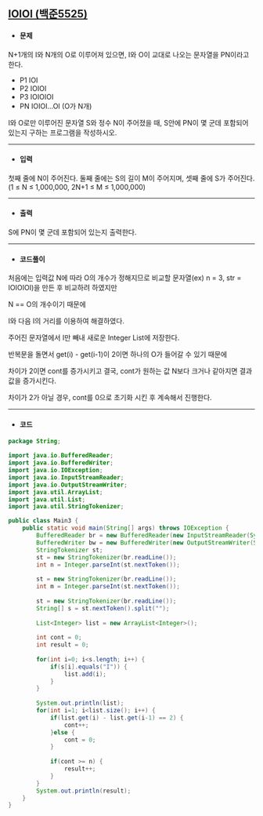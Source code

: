 ## [IOIOI (백준5525)](https://www.acmicpc.net/problem/5525)

- #### 문제

N+1개의 I와 N개의 O로 이루어져 있으면, I와 O이 교대로 나오는 문자열을 PN이라고 한다.

- P1 IOI
- P2 IOIOI
- P3 IOIOIOI
- PN IOIOI...OI (O가 N개)

I와 O로만 이루어진 문자열 S와 정수 N이 주어졌을 때, S안에 PN이 몇 군데 포함되어 있는지 구하는 프로그램을 작성하시오.

---



- #### 입력

첫째 줄에 N이 주어진다. 둘째 줄에는 S의 길이 M이 주어지며, 셋째 줄에 S가 주어진다. (1 ≤ N ≤ 1,000,000, 2N+1 ≤ M ≤ 1,000,000)

---



- #### 출력

S에 PN이 몇 군데 포함되어 있는지 출력한다.

---



- #### 코드풀이

처음에는 입력값 N에 따라 O의 개수가 정해지므로 비교할 문자열(ex) n = 3, str = IOIOIOI)을 만든 후 비교하려 하였지만

N == O의 개수이기 때문에

I와 다음 I의 거리를 이용하여 해결하였다.



주어진 문자열에서 I만 빼내 새로운 Integer List에 저장한다.

반복문을 돌면서 get(i) - get(i-1)이 2이면 하나의 O가 들어갈 수 있기 때문에

차이가 2이면 cont를 증가시키고 결국, cont가 원하는 값 N보다 크거나 같아지면 결과값을 증가시킨다.

차이가 2가 아닐 경우, cont를 0으로 초기화 시킨 후 계속해서 진행한다.

---



- #### 코드

```java
package String;

import java.io.BufferedReader;
import java.io.BufferedWriter;
import java.io.IOException;
import java.io.InputStreamReader;
import java.io.OutputStreamWriter;
import java.util.ArrayList;
import java.util.List;
import java.util.StringTokenizer;

public class Main3 {
	public static void main(String[] args) throws IOException {
		BufferedReader br = new BufferedReader(new InputStreamReader(System.in));
		BufferedWriter bw = new BufferedWriter(new OutputStreamWriter(System.out));
		StringTokenizer st;
		st = new StringTokenizer(br.readLine());
		int n = Integer.parseInt(st.nextToken());
		
		st = new StringTokenizer(br.readLine());
		int m = Integer.parseInt(st.nextToken());
		
		st = new StringTokenizer(br.readLine());
		String[] s = st.nextToken().split("");
		
		List<Integer> list = new ArrayList<Integer>();
		
		int cont = 0;
		int result = 0;
		
		for(int i=0; i<s.length; i++) {
			if(s[i].equals("I")) {
				list.add(i);
			}
		}
		
		System.out.println(list);
		for(int i=1; i<list.size(); i++) {
			if(list.get(i) - list.get(i-1) == 2) {
				cont++;
			}else {
				cont = 0;
			}
			
			if(cont >= n) {
				result++;
			}
		}
		System.out.println(result);	
	}
}

```